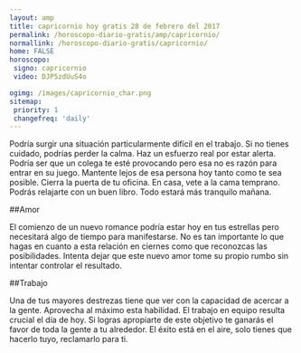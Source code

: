 ```yaml
---
layout: amp
title: capricornio hoy gratis 28 de febrero del 2017 
permalink: /horoscopo-diario-gratis/amp/capricornio/
normallink: /horoscopo-diario-gratis/capricornio/
home: FALSE
horoscopo:
 signo: capricornio
 video: DJP5zdUuS4o

ogimg: /images/capricornio_char.png
sitemap:
 priority: 1
 changefreq: 'daily'
---
```



Podría surgir una situación particularmente difícil en el trabajo. Si no tienes cuidado, podrías perder la calma. Haz un esfuerzo real por estar alerta. Podría ser que un colega te esté provocando pero esa no es razón para entrar en su juego. Mantente lejos de esa persona hoy tanto como te sea posible. Cierra la puerta de tu oficina. En casa, vete a la cama temprano. Podrás relajarte con un buen libro. Todo estará más tranquilo mañana.

##Amor

El comienzo de un nuevo romance podría estar hoy en tus estrellas pero necesitará algo de tiempo para manifestarse. No es tan importante lo que hagas en cuanto a esta relación en ciernes como que reconozcas las posibilidades. Intenta dejar que este nuevo amor tome su propio rumbo sin intentar controlar el resultado.

##Trabajo

Una de tus mayores destrezas tiene que ver con la capacidad de acercar a la gente. Aprovecha al máximo esta habilidad. El trabajo en equipo resulta crucial el día de hoy. Si logras apropiarte de este objetivo te ganarás el favor de toda la gente a tu alrededor. El éxito está en el aire, solo tienes que hacerlo tuyo, reclamarlo para ti.